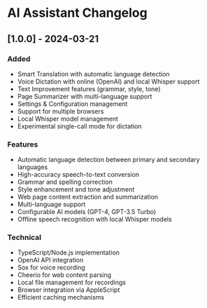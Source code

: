 # AI Assistant Changelog

## [1.0.0] - 2024-03-21

### Added
- Smart Translation with automatic language detection
- Voice Dictation with online (OpenAI) and local Whisper support
- Text Improvement features (grammar, style, tone)
- Page Summarizer with multi-language support
- Settings & Configuration management
- Support for multiple browsers
- Local Whisper model management
- Experimental single-call mode for dictation

### Features
- Automatic language detection between primary and secondary languages
- High-accuracy speech-to-text conversion
- Grammar and spelling correction
- Style enhancement and tone adjustment
- Web page content extraction and summarization
- Multi-language support
- Configurable AI models (GPT-4, GPT-3.5 Turbo)
- Offline speech recognition with local Whisper models

### Technical
- TypeScript/Node.js implementation
- OpenAI API integration
- Sox for voice recording
- Cheerio for web content parsing
- Local file management for recordings
- Browser integration via AppleScript
- Efficient caching mechanisms
